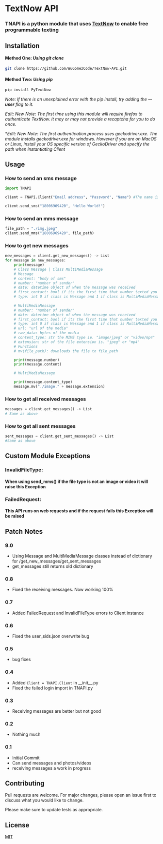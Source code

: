 # TextNow API
### TNAPI is a python module that uses [TextNow](https://www.textnow.com/) to enable free programmable texting 

## Installation
#### Method One: ***Using git clone***
```bash
git clone https://github.com/WuGomezCode/TextNow-API.git
```
#### Method Two: ***Using pip***
```bash
pip install PyTextNow
```
*Note: If there is an unexplained error with the pip install, try adding the **--user** flag to it.*

*Edit: New Note: The first time using this module will require firefox to authenticate TextNow. It may or may not provide a recaptcha for you to do once.*

**Edit: New Note: The first authentication process uses geckodriver.exe. The module installs geckodriver.exe for windows. However if you are on MacOS or Linux, install your OS specific version of GeckoDriver and specify the path when instantiating Client*


## Usage
### How to send an sms message
```python
import TNAPI

client = TNAPI.Client("Email address", "Password", "Name") #The name is used for the message storing.

client.send_sms("18006969420", "Hello World!")
```
### How to send an mms message
```python
file_path = "./img.jpeg"
client.send_mms("18006969420", file_path)
```
### How to get new messages
```python
new_messages = client.get_new_messages() -> List
for message in new_messages:
    print(message)
    # Class Message | Class MultiMediaMessage
    # Message
    # content: "body of sms"
    # number: "number of sender"
    # date: datetime object of when the message was received
    # first_contact: bool if its the first time that number texted you
    # type: int 0 if class is Message and 1 if class is MultiMediaMessage
    
    # MultiMediaMessage
    # number: "number of sender"
    # date: datetime object of when the message was received
    # first_contact: bool if its the first time that number texted you
    # type: int 0 if class is Message and 1 if class is MultiMediaMessage
    # url: "url of the media"
    # raw_data: bytes of the media
    # content_type: str the MIME type ie. "image/jpeg" or "video/mp4"
    # extension: str of the file extension is. "jpeg" or "mp4"
    # Functions
    # mv(file_path): downloads the file to file_path

    print(message.number)
    print(message.content)

    # MultiMediaMessage

    print(message.content_type)
    message.mv("./image." + message.extension)

```
### How to get all received messages
```python
messages = client.get_messages() -> List
# Same as above
```
### How to get all sent messages
```python 
sent_messages = client.get_sent_messages() -> List
#Same as above
```

## Custom Module Exceptions

### InvalidFileType:
#### When using send_mms() if the file type is not an image or video it will raise this Exception
### FailedRequest:
#### This API runs on web requests and if the request fails this Exception will be raised


## Patch Notes 

### 9.0
- Using Message and MultiMediaMessage classes instead of dictionary for /get_new_messages/get_sent_messages
- get_messages still returns old dictionary

### 0.8
- Fixed the receiving messages. Now working 100%

### 0.7
- Added FailedRequest and InvalidFileType errors to Client instance

### 0.6
- Fixed the user_sids.json overwrite bug

### 0.5
- bug fixes

### 0.4
- Added `Client = TNAPI.Client` in \_\_init\_\_.py
- Fixed the failed login import in TNAPI.py

### 0.3
- Receiving messages are better but not good

### 0.2
- Nothing much

### 0.1
- Initial Commit
- Can send messages and photos/videos
- receiving messages a work in progress

## Contributing
Pull requests are welcome. For major changes, please open an issue first to discuss what you would like to change.

Please make sure to update tests as appropriate.

## License
[MIT](https://choosealicense.com/licenses/mit/)